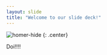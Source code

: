```yaml
---
layout: slide
title: "Welcome to our slide deck!"
---
```


![homer-hide](https://cloud.githubusercontent.com/assets/16547949/25400902/0a553f14-29c2-11e7-9a40-8d14136b4fa3.jpg)
{: .center}

Doi!!!!
